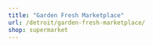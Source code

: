 ```yaml
---
title: "Garden Fresh Marketplace"
url: /detroit/garden-fresh-marketplace/
shop: supermarket
---
```

